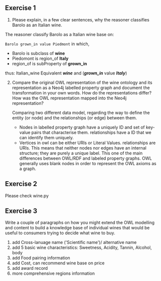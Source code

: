 ## Exercise 1
1. Please explain, in a few clear sentences, why the reasoner classifies Barolo as an Italian wine.

The reasoner classify Barolo as a Italian wine base on:

`Barolo grown_in value Piedmont`
in which,
* Barolo is subclass of **wine**
* Piedomont is region_of **Italy**
* region_of is subProperty of **grown_in**

thus:
Italian_wine Equivalent ***wine*** and (***grown_in*** value ***Italy***)

2.  Compare the original OWL representation of the wine ontology and its representation as a Neo4j labelled property graph and document the transformation in your own words. How do the representations differ? How was the OWL representation mapped into the Neo4j representation?

    Comparing two different data model, regarding the way to define the entity (or node) and the relationships (or edge) between them. 
    * Nodes in labelled property graph have a uniquely ID and set of key-value pairs that characterise them. relationships have a ID that we can identify them uniquely. 
    * Vertices in owl can be either URIs or Literal Values. relationships are URIs. This means that neither nodes nor edges have an internal structure; they are purely a unique label. This one of the main differences between OWL/RDF and labeled property graphs. OWL generally uses blank nodes in order to represent the OWL axioms as a graph.  

## Exercise 2
Please check wine.py

## Exercise 3
Write a couple of paragraphs on how you might extend the OWL modelling and content to build a knowledge base of individual wines that would be useful to consumers trying to decide what wine to buy.

1. add Cross-lanuage name ('Scientific name')/ alternative name
2. add 5 basic wine characteristics: Sweetness, Acidity, Tannin, Alcohol, body
3. add Food pairing information
4. add Cost, can recommend wine base on price  
5. add award record
6. more comprehensive regions information
